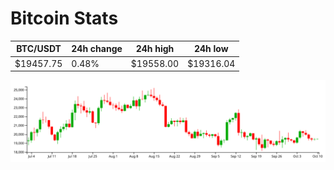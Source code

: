 # Bitcoin Stats

BTC/USDT|24h change|24h high|24h low|
|---|---|---|---|
|$19457.75|0.48%|$19558.00|$19316.04|

<img src="./chart.svg">
